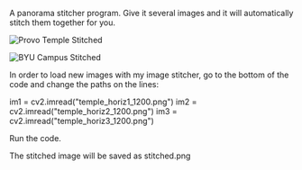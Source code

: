 A panorama stitcher program. Give it several images and it will automatically stitch them together for you.

![Provo Temple Stitched](stitched.png "Provo Temple Stitched")

![BYU Campus Stitched](stitched02.png "BYU Campus Stitched")


In order to load new images with my image stitcher, go to the bottom of the code and change the paths on the lines:

im1 = cv2.imread("temple_horiz1_1200.png")
im2 = cv2.imread("temple_horiz2_1200.png")
im3 = cv2.imread("temple_horiz3_1200.png")

Run the code.

The stitched image will be saved as stitched.png
